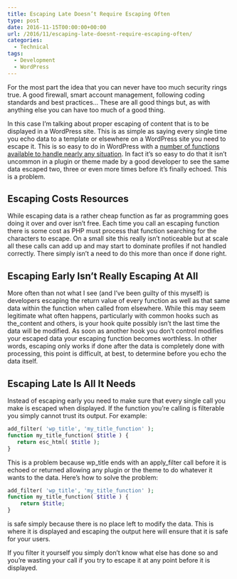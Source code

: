 ```yaml
---
title: Escaping Late Doesn’t Require Escaping Often
type: post
date: 2016-11-15T00:00:00+00:00
url: /2016/11/escaping-late-doesnt-require-escaping-often/
categories:
  - Technical
tags:
  - Development
  - WordPress
---
```


For the most part the idea that you can never have too much security rings true. A good firewall, smart account management, following coding standards and best practices… These are all good things but, as with anything else you can have too much of a good thing.

In this case I’m talking about proper escaping of content that is to be displayed in a WordPress site. This is as simple as saying every single time you echo data to a template or elsewhere on a WordPress site you need to escape it. This is so easy to do in WordPress with a [number of functions available to handle nearly any situation](https://codex.wordpress.org/Validating_Sanitizing_and_Escaping_User_Data). In fact it’s so easy to do that it isn’t uncommon in a plugin or theme made by a good developer to see the same data escaped two, three or even more times before it’s finally echoed. This is a problem.

## Escaping Costs Resources

While escaping data is a rather cheap function as far as programming goes doing it over and over isn’t free. Each time you call an escaping function there is some cost as PHP must process that function searching for the characters to escape. On a small site this really isn’t noticeable but at scale all these calls can add up and may start to dominate profiles if not handled correctly. There simply isn’t a need to do this more than once if done right.

## Escaping Early Isn’t Really Escaping At All

More often than not what I see (and I’ve been guilty of this myself) is developers escaping the return value of every function as well as that same data within the function when called from elsewhere. While this may seem legitimate what often happens, particularly with common hooks such as the_content and others, is your hook quite possibly isn’t the last time the data will be modified. As soon as another hook you don’t control modifies your escaped data your escaping function becomes worthless. In other words, escaping only works if done after the data is completely done with processing, this point is difficult, at best, to determine before you echo the data itself.

## Escaping Late Is All It Needs

Instead of escaping early you need to make sure that every single call you make is escaped when displayed. If the function you’re calling is filterable you simply cannot trust its output. For example:

``` php
add_filter( 'wp_title', 'my_title_function' );
function my_title_function( $title ) {
   return esc_html( $title );
}
```

This is a problem because wp\_title ends with an apply\_filter call before it is echoed or returned allowing any plugin or the theme to do whatever it wants to the data. Here’s how to solve the problem:

``` php
add_filter( 'wp_title', 'my_title_function' );
function my_title_function( $title ) {
    return $title;
}
```

is safe simply because there is no place left to modify the data. This is where it is displayed and escaping the output here will ensure that it is safe for your users.

If you filter it yourself you simply don’t know what else has done so and you’re wasting your call if you try to escape it at any point before it is displayed.